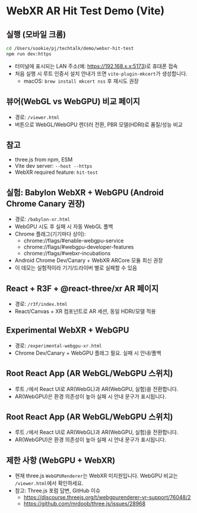 # WebXR AR Hit Test Demo (Vite)

## 실행 (모바일 크롬)
```bash
cd /Users/sookie/pj/techtalk/demo/webxr-hit-test
npm run dev:https
```
- 터미널에 표시되는 LAN 주소(예: https://192.168.x.x:5173)로 휴대폰 접속
- 처음 실행 시 루트 인증서 설치 안내가 뜨면 `vite-plugin-mkcert`가 생성합니다.
  - macOS: `brew install mkcert nss` 후 재시도 권장

## 뷰어(WebGL vs WebGPU) 비교 페이지
- 경로: `/viewer.html`
- 버튼으로 WebGL/WebGPU 렌더러 전환, PBR 모델(HDRI)로 품질/성능 비교

## 참고
- three.js from npm, ESM
- Vite dev server: `--host --https`
- WebXR required feature: `hit-test`

## 실험: Babylon WebXR + WebGPU (Android Chrome Canary 권장)
- 경로: `/babylon-xr.html`
- WebGPU 시도 후 실패 시 자동 WebGL 폴백
- Chrome 플래그(기기마다 상이):
  - chrome://flags/#enable-webgpu-service 
  - chrome://flags/#webgpu-developer-features 
  - chrome://flags/#webxr-incubations 
- Android Chrome Dev/Canary + WebXR ARCore 모듈 최신 권장
- 이 데모는 실험적이라 기기/드라이버 별로 실패할 수 있음

## React + R3F + @react-three/xr AR 페이지
- 경로: `/r3f/index.html`
- React/Canvas + XR 컴포넌트로 AR 세션, 동일 HDRI/모델 적용

## Experimental WebXR + WebGPU
- 경로: `/experimental-webgpu-xr.html`
- Chrome Dev/Canary + WebGPU 플래그 필요. 실패 시 안내/폴백

## Root React App (AR WebGL/WebGPU 스위치)
- 루트 `/`에서 React UI로 AR(WebGL)과 AR(WebGPU, 실험)을 전환합니다.
- AR(WebGPU)은 환경 의존성이 높아 실패 시 안내 문구가 표시됩니다.

## Root React App (AR WebGL/WebGPU 스위치)
- 루트 `/`에서 React UI로 AR(WebGL)과 AR(WebGPU, 실험)을 전환합니다.
- AR(WebGPU)은 환경 의존성이 높아 실패 시 안내 문구가 표시됩니다.

## 제한 사항 (WebGPU + WebXR)
- 현재 three.js `WebGPURenderer`는 WebXR 미지원입니다. WebGPU 비교는 `/viewer.html`에서 확인하세요.
- 참고: Three.js 포럼 답변, GitHub 이슈
  - https://discourse.threejs.org/t/webgpurenderer-vr-support/76048/2
  - https://github.com/mrdoob/three.js/issues/28968
